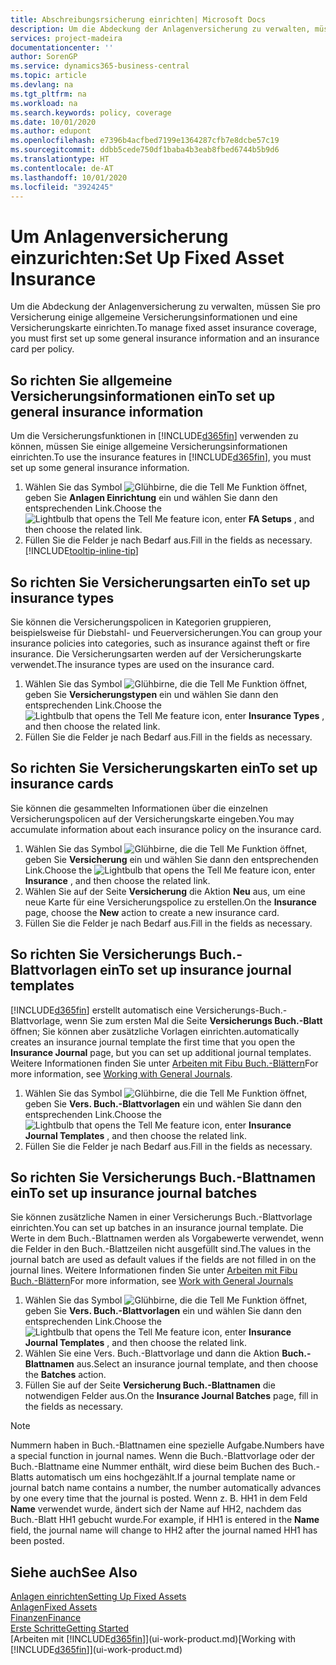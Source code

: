```yaml
---
title: Abschreibungsrsicherung einrichten| Microsoft Docs
description: Um die Abdeckung der Anlagenversicherung zu verwalten, müssen Sie pro Versicherung einige allgemeine Versicherungsinformationen und eine Versicherungskarte einrichten.
services: project-madeira
documentationcenter: ''
author: SorenGP
ms.service: dynamics365-business-central
ms.topic: article
ms.devlang: na
ms.tgt_pltfrm: na
ms.workload: na
ms.search.keywords: policy, coverage
ms.date: 10/01/2020
ms.author: edupont
ms.openlocfilehash: e7396b4acfbed7199e1364287cfb7e8dcbe57c19
ms.sourcegitcommit: ddbb5cede750df1baba4b3eab8fbed6744b5b9d6
ms.translationtype: HT
ms.contentlocale: de-AT
ms.lasthandoff: 10/01/2020
ms.locfileid: "3924245"
---
```

# <a name="set-up-fixed-asset-insurance"></a><span data-ttu-id="a5ec2-103">Um Anlagenversicherung einzurichten:</span><span class="sxs-lookup"><span data-stu-id="a5ec2-103">Set Up Fixed Asset Insurance</span></span>
<span data-ttu-id="a5ec2-104">Um die Abdeckung der Anlagenversicherung zu verwalten, müssen Sie pro Versicherung einige allgemeine Versicherungsinformationen und eine Versicherungskarte einrichten.</span><span class="sxs-lookup"><span data-stu-id="a5ec2-104">To manage fixed asset insurance coverage, you must first set up some general insurance information and an insurance card per policy.</span></span>

## <a name="to-set-up-general-insurance-information"></a><span data-ttu-id="a5ec2-105">So richten Sie allgemeine Versicherungsinformationen ein</span><span class="sxs-lookup"><span data-stu-id="a5ec2-105">To set up general insurance information</span></span>
<span data-ttu-id="a5ec2-106">Um die Versicherungsfunktionen in [!INCLUDE[d365fin](includes/d365fin_md.md)]  verwenden zu können, müssen Sie einige allgemeine Versicherungsinformationen einrichten.</span><span class="sxs-lookup"><span data-stu-id="a5ec2-106">To use the insurance features in [!INCLUDE[d365fin](includes/d365fin_md.md)], you must set up some general insurance information.</span></span>  

1. <span data-ttu-id="a5ec2-107">Wählen Sie das Symbol ![Glühbirne, die die Tell Me Funktion öffnet](media/ui-search/search_small.png "Tell Me-Funktion"), geben Sie **Anlagen Einrichtung** ein und wählen Sie dann den entsprechenden Link.</span><span class="sxs-lookup"><span data-stu-id="a5ec2-107">Choose the ![Lightbulb that opens the Tell Me feature](media/ui-search/search_small.png "Tell me what you want to do") icon, enter **FA Setups** , and then choose the related link.</span></span>  
2. <span data-ttu-id="a5ec2-108">Füllen Sie die Felder je nach Bedarf aus.</span><span class="sxs-lookup"><span data-stu-id="a5ec2-108">Fill in the fields as necessary.</span></span> [!INCLUDE[tooltip-inline-tip](includes/tooltip-inline-tip_md.md)]  

## <a name="to-set-up-insurance-types"></a><span data-ttu-id="a5ec2-109">So richten Sie Versicherungsarten ein</span><span class="sxs-lookup"><span data-stu-id="a5ec2-109">To set up insurance types</span></span>
<span data-ttu-id="a5ec2-110">Sie können die Versicherungspolicen in Kategorien gruppieren, beispielsweise für Diebstahl- und Feuerversicherungen.</span><span class="sxs-lookup"><span data-stu-id="a5ec2-110">You can group your insurance policies into categories, such as insurance against theft or fire insurance.</span></span> <span data-ttu-id="a5ec2-111">Die Versicherungsarten werden auf der Versicherungskarte verwendet.</span><span class="sxs-lookup"><span data-stu-id="a5ec2-111">The insurance types are used on the insurance card.</span></span>

1. <span data-ttu-id="a5ec2-112">Wählen Sie das Symbol ![Glühbirne, die die Tell Me Funktion öffnet](media/ui-search/search_small.png "Tell Me-Funktion"), geben Sie **Versicherungstypen** ein und wählen Sie dann den entsprechenden Link.</span><span class="sxs-lookup"><span data-stu-id="a5ec2-112">Choose the ![Lightbulb that opens the Tell Me feature](media/ui-search/search_small.png "Tell me what you want to do") icon, enter **Insurance Types** , and then choose the related link.</span></span>  
2. <span data-ttu-id="a5ec2-113">Füllen Sie die Felder je nach Bedarf aus.</span><span class="sxs-lookup"><span data-stu-id="a5ec2-113">Fill in the fields as necessary.</span></span>

## <a name="to-set-up-insurance-cards"></a><span data-ttu-id="a5ec2-114">So richten Sie Versicherungskarten ein</span><span class="sxs-lookup"><span data-stu-id="a5ec2-114">To set up insurance cards</span></span>
<span data-ttu-id="a5ec2-115">Sie können die gesammelten Informationen über die einzelnen Versicherungspolicen auf der Versicherungskarte eingeben.</span><span class="sxs-lookup"><span data-stu-id="a5ec2-115">You may accumulate information about each insurance policy on the insurance card.</span></span>  

1. <span data-ttu-id="a5ec2-116">Wählen Sie das Symbol ![Glühbirne, die die Tell Me Funktion öffnet](media/ui-search/search_small.png "Tell Me-Funktion"), geben Sie **Versicherung** ein und wählen Sie dann den entsprechenden Link.</span><span class="sxs-lookup"><span data-stu-id="a5ec2-116">Choose the ![Lightbulb that opens the Tell Me feature](media/ui-search/search_small.png "Tell me what you want to do") icon, enter **Insurance** , and then choose the related link.</span></span>  
2. <span data-ttu-id="a5ec2-117">Wählen Sie auf der Seite **Versicherung** die Aktion **Neu** aus, um eine neue Karte für eine Versicherungspolice zu erstellen.</span><span class="sxs-lookup"><span data-stu-id="a5ec2-117">On the **Insurance** page, choose the **New** action to create a  new insurance card.</span></span>  
3. <span data-ttu-id="a5ec2-118">Füllen Sie die Felder je nach Bedarf aus.</span><span class="sxs-lookup"><span data-stu-id="a5ec2-118">Fill in the fields as necessary.</span></span>

## <a name="to-set-up-insurance-journal-templates"></a><span data-ttu-id="a5ec2-119">So richten Sie Versicherungs Buch.-Blattvorlagen ein</span><span class="sxs-lookup"><span data-stu-id="a5ec2-119">To set up insurance journal templates</span></span>
[!INCLUDE[d365fin](includes/d365fin_md.md)] <span data-ttu-id="a5ec2-120">erstellt automatisch eine Versicherungs-Buch.-Blattvorlage, wenn Sie zum ersten Mal die Seite **Versicherungs Buch.-Blatt** öffnen; Sie können aber zusätzliche Vorlagen einrichten.</span><span class="sxs-lookup"><span data-stu-id="a5ec2-120">automatically creates an insurance journal template the first time that you open the **Insurance Journal** page, but you can set up additional journal templates.</span></span> <span data-ttu-id="a5ec2-121">Weitere Informationen finden Sie unter [Arbeiten mit Fibu Buch.-Blättern](ui-work-general-journals.md)</span><span class="sxs-lookup"><span data-stu-id="a5ec2-121">For more information, see [Working with General Journals](ui-work-general-journals.md).</span></span>  

1. <span data-ttu-id="a5ec2-122">Wählen Sie das Symbol ![Glühbirne, die die Tell Me Funktion öffnet](media/ui-search/search_small.png "Tell Me-Funktion"), geben Sie **Vers. Buch.-Blattvorlagen** ein und wählen Sie dann den entsprechenden Link.</span><span class="sxs-lookup"><span data-stu-id="a5ec2-122">Choose the ![Lightbulb that opens the Tell Me feature](media/ui-search/search_small.png "Tell me what you want to do") icon, enter **Insurance Journal Templates** , and then choose the related link.</span></span>  
2. <span data-ttu-id="a5ec2-123">Füllen Sie die Felder je nach Bedarf aus.</span><span class="sxs-lookup"><span data-stu-id="a5ec2-123">Fill in the fields as necessary.</span></span>

## <a name="to-set-up-insurance-journal-batches"></a><span data-ttu-id="a5ec2-124">So richten Sie Versicherungs Buch.-Blattnamen ein</span><span class="sxs-lookup"><span data-stu-id="a5ec2-124">To set up insurance journal batches</span></span>
<span data-ttu-id="a5ec2-125">Sie können zusätzliche Namen in einer Versicherungs Buch.-Blattvorlage einrichten.</span><span class="sxs-lookup"><span data-stu-id="a5ec2-125">You can set up batches in an insurance journal template.</span></span> <span data-ttu-id="a5ec2-126">Die Werte in dem Buch.-Blattnamen werden als Vorgabewerte verwendet, wenn die Felder in den Buch.-Blattzeilen nicht ausgefüllt sind.</span><span class="sxs-lookup"><span data-stu-id="a5ec2-126">The values in the journal batch are used as default values if the fields are not filled in on the journal lines.</span></span> <span data-ttu-id="a5ec2-127">Weitere Informationen finden Sie unter [Arbeiten mit Fibu Buch.-Blättern](ui-work-general-journals.md)</span><span class="sxs-lookup"><span data-stu-id="a5ec2-127">For more information, see [Work with General Journals](ui-work-general-journals.md)</span></span>  

1. <span data-ttu-id="a5ec2-128">Wählen Sie das Symbol ![Glühbirne, die die Tell Me Funktion öffnet](media/ui-search/search_small.png "Tell Me-Funktion"), geben Sie **Vers. Buch.-Blattvorlagen** ein und wählen Sie dann den entsprechenden Link.</span><span class="sxs-lookup"><span data-stu-id="a5ec2-128">Choose the ![Lightbulb that opens the Tell Me feature](media/ui-search/search_small.png "Tell me what you want to do") icon, enter **Insurance Journal Templates** , and then choose the related link.</span></span>  
2. <span data-ttu-id="a5ec2-129">Wählen Sie eine Vers. Buch.-Blattvorlage und dann die Aktion **Buch.-Blattnamen** aus.</span><span class="sxs-lookup"><span data-stu-id="a5ec2-129">Select an insurance journal template, and then choose the **Batches** action.</span></span>
3. <span data-ttu-id="a5ec2-130">Füllen Sie auf der Seite **Versicherung Buch.-Blattnamen** die notwendigen Felder aus.</span><span class="sxs-lookup"><span data-stu-id="a5ec2-130">On the **Insurance Journal Batches** page, fill in the fields as necessary.</span></span>

> [!NOTE]  
>   <span data-ttu-id="a5ec2-131">Nummern haben in Buch.-Blattnamen eine spezielle Aufgabe.</span><span class="sxs-lookup"><span data-stu-id="a5ec2-131">Numbers have a special function in journal names.</span></span> <span data-ttu-id="a5ec2-132">Wenn die Buch.-Blattvorlage oder der Buch.-Blattname eine Nummer enthält, wird diese beim Buchen des Buch.-Blatts automatisch um eins hochgezählt.</span><span class="sxs-lookup"><span data-stu-id="a5ec2-132">If a journal template name or journal batch name contains a number, the number automatically advances by one every time that the journal is posted.</span></span> <span data-ttu-id="a5ec2-133">Wenn z. B. HH1 in dem Feld **Name** verwendet wurde, ändert sich der Name auf HH2, nachdem das Buch.-Blatt HH1 gebucht wurde.</span><span class="sxs-lookup"><span data-stu-id="a5ec2-133">For example, if HH1 is entered in the **Name** field, the journal name will change to HH2 after the journal named HH1 has been posted.</span></span>

## <a name="see-also"></a><span data-ttu-id="a5ec2-134">Siehe auch</span><span class="sxs-lookup"><span data-stu-id="a5ec2-134">See Also</span></span>
[<span data-ttu-id="a5ec2-135">Anlagen einrichten</span><span class="sxs-lookup"><span data-stu-id="a5ec2-135">Setting Up Fixed Assets</span></span>](fa-setup.md)  
[<span data-ttu-id="a5ec2-136">Anlagen</span><span class="sxs-lookup"><span data-stu-id="a5ec2-136">Fixed Assets</span></span>](fa-manage.md)  
[<span data-ttu-id="a5ec2-137">Finanzen</span><span class="sxs-lookup"><span data-stu-id="a5ec2-137">Finance</span></span>](finance.md)  
[<span data-ttu-id="a5ec2-138">Erste Schritte</span><span class="sxs-lookup"><span data-stu-id="a5ec2-138">Getting Started</span></span>](product-get-started.md)  
<span data-ttu-id="a5ec2-139">[Arbeiten mit [!INCLUDE[d365fin](includes/d365fin_md.md)]](ui-work-product.md)</span><span class="sxs-lookup"><span data-stu-id="a5ec2-139">[Working with [!INCLUDE[d365fin](includes/d365fin_md.md)]](ui-work-product.md)</span></span>
